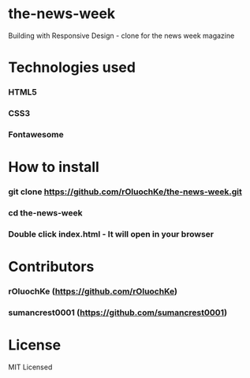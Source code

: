 # the-news-week
Building with Responsive Design - clone for the news week magazine

# Technologies used
### HTML5
### CSS3
### Fontawesome

# How to install
### git clone https://github.com/rOluochKe/the-news-week.git
### cd the-news-week
### Double click index.html - It will open in your browser

# Contributors
### rOluochKe (https://github.com/rOluochKe)
### sumancrest0001 (https://github.com/sumancrest0001)

# License
MIT Licensed
